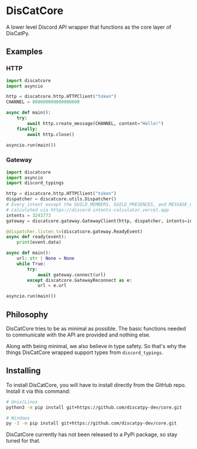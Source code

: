 # DisCatCore

A lower level Discord API wrapper that functions as the core layer of DisCatPy.

## Examples

### HTTP

```python
import discatcore
import asyncio

http = discatcore.http.HTTPClient("token")
CHANNEL = 000000000000000000

async def main():
    try:
        await http.create_message(CHANNEL, content="Hello!")
    finally:
        await http.close()

asyncio.run(main())
```

### Gateway

```python
import discatcore
import asyncio
import discord_typings

http = discatcore.http.HTTPClient("token")
dispatcher = discatcore.utils.Dispatcher()
# Every intent except the GUILD_MEMBERS, GUILD_PRESENCES, and MESSAGE_CONTENT intents
# calculated via https://discord-intents-calculator.vercel.app
intents = 3243773
gateway = discatcore.gateway.GatewayClient(http, dispatcher, intents=intents.value)

@dispatcher.listen_to(discatcore.gateway.ReadyEvent)
async def ready(event):
    print(event.data)

async def main():
    url: str | None = None
    while True:
        try:
            await gateway.connect(url)
        except discatcore.GatewayReconnect as e:
            url = e.url

asyncio.run(main())
```

## Philosophy

DisCatCore tries to be as minimal as possible. The basic functions needed to communicate with the API are provided and nothing else.

Along with being minimal, we also believe in type safety. So that's why the things DisCatCore wrapped support types from `discord_typings`.

## Installing

To install DisCatCore, you will have to install directly from the GitHub repo. Install it via this command:

```bash
# Unix/Linux
python3 -m pip install git+https://github.com/discatpy-dev/core.git

# Windows
py -3 -m pip install git+https://github.com/discatpy-dev/core.git
```

DisCatCore currently has not been released to a PyPi package, so stay tuned for that.

